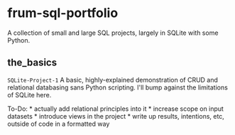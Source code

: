 # frum-sql-portfolio
A collection of small and large SQL projects, largely in SQLite with some Python.

## the_basics
```SQLite-Project-1```
A basic, highly-explained demonstration of CRUD and relational databasing sans Python scripting. I'll bump against the limitations of SQLite here.

To-Do:
	* actually add relational principles into it
	* increase scope on input datasets
	* introduce views in the project
	* write up results, intentions, etc, outside of code in a formatted way
